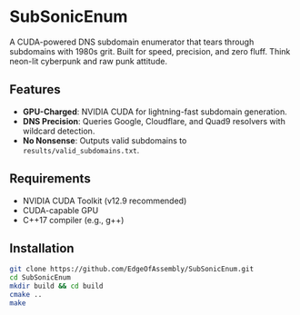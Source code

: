 # SubSonicEnum
A CUDA-powered DNS subdomain enumerator that tears through subdomains with 1980s grit. Built for speed, precision, and zero fluff. Think neon-lit cyberpunk and raw punk attitude.

## Features
- **GPU-Charged**: NVIDIA CUDA for lightning-fast subdomain generation.
- **DNS Precision**: Queries Google, Cloudflare, and Quad9 resolvers with wildcard detection.
- **No Nonsense**: Outputs valid subdomains to `results/valid_subdomains.txt`.

## Requirements
- NVIDIA CUDA Toolkit (v12.9 recommended)
- CUDA-capable GPU
- C++17 compiler (e.g., g++)

## Installation
```bash
git clone https://github.com/EdgeOfAssembly/SubSonicEnum.git
cd SubSonicEnum
mkdir build && cd build
cmake ..
make

